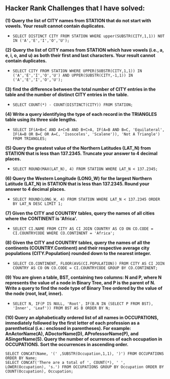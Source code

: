 ## Hacker Rank Challenges that I have solved:

**(1) Query the list of CITY names from STATION that do not start with vowels. Your result cannot contain duplicates.**

- `SELECT DISTINCT CITY FROM STATION WHERE upper(SUBSTR(CITY,1,1)) NOT IN ('A','E','I','O','U');`

**(2) Query the list of CITY names from STATION which have vowels (i.e., a, e, i, o, and u) as both their first and last characters. Your result cannot contain duplicates.**

- `SELECT CITY FROM STATION WHERE UPPER(SUBSTR(CITY,1,1)) IN ('A','E','I','O','U') AND UPPER(SUBSTR(CITY,-1,1)) IN ('A','E','I','O','U');`

**(3) find the difference between the total number of CITY entries in the table and the number of distinct CITY entries in the table.**

- `SELECT COUNT(*) - COUNT(DISTINCT(CITY)) FROM STATION;`

**(4) Write a query identifying the type of each record in the TRIANGLES table using its three side lengths.**

- `SELECT IF(A+B>C AND A+C>B AND B+C>A, IF(A=B AND B=C, 'Equilateral', IF(A=B OR B=C OR A=C, 'Isosceles', 'Scalene')), 'Not A Triangle') FROM TRIANGLES;`

**(5) Query the greatest value of the Northern Latitudes (LAT_N) from STATION that is less than 137.2345. Truncate your answer to 4 decimal places.**

- `SELECT ROUND(MAX(LAT_N), 4) FROM STATION WHERE LAT_N < 137.2345;`

**(6) Query the Western Longitude (LONG_W) for the largest Northern Latitude (LAT_N) in STATION that is less than 137.2345. Round your answer to 4 decimal places.**

- `SELECT ROUND(LONG_W, 4) FROM STATION WHERE LAT_N < 137.2345 ORDER BY LAT_N DESC LIMIT 1;`

**(7) Given the CITY and COUNTRY tables, query the names of all cities where the CONTINENT is 'Africa'.**

- `SELECT CI.NAME FROM CITY AS CI JOIN COUNTRY AS CO ON CO.CODE = CI.COUNTRYCODE WHERE CO.CONTINENT = 'Africa';`

**(8) Given the CITY and COUNTRY tables, query the names of all the continents (COUNTRY.Continent) and their respective average city populations (CITY.Population) rounded down to the nearest integer.**

- `SELECT CO.CONTINENT, FLOOR(AVG(CI.POPULATION)) FROM CITY AS CI JOIN COUNTRY AS CO ON CO.CODE = CI.COUNTRYCODE GROUP BY CO.CONTINENT;`

**(9) You are given a table, BST, containing two columns: N and P, where N represents the value of a node in Binary Tree, and P is the parent of N. Write a query to find the node type of Binary Tree ordered by the value of the node (root, leaf, inner).**

- `SELECT N, IF(P IS NULL, 'Root', IF(B.N IN (SELECT P FROM BST), 'Inner', 'Leaf')) FROM BST AS B ORDER BY N;`

**(10) Query an alphabetically ordered list of all names in OCCUPATIONS, immediately followed by the first letter of each profession as a parenthetical (i.e.: enclosed in parentheses). For example: AnActorName(A), ADoctorName(D), AProfessorName(P), and ASingerName(S). Query the number of ocurrences of each occupation in OCCUPATIONS. Sort the occurrences in ascending order.**

```
SELECT CONCAT(Name, '(' ,SUBSTR(Occupation,1,1), ')') FROM OCCUPATIONS ORDER BY Name;
SELECT CONCAT('There are a total of ', COUNT(*), ' ', LOWER(Occupation), 's.') FROM OCCUPATIONS GROUP BY Occupation ORDER BY COUNT(Occupation), Occupation; 
```
